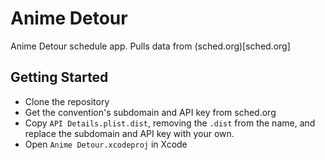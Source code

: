 # Anime Detour

Anime Detour schedule app. Pulls data from (sched.org)[sched.org]

## Getting Started

* Clone the repository
* Get the convention's subdomain and API key from sched.org
* Copy `API Details.plist.dist`, removing the `.dist` from the name, and replace the subdomain and API key with your own.
* Open `Anime Detour.xcodeproj` in Xcode